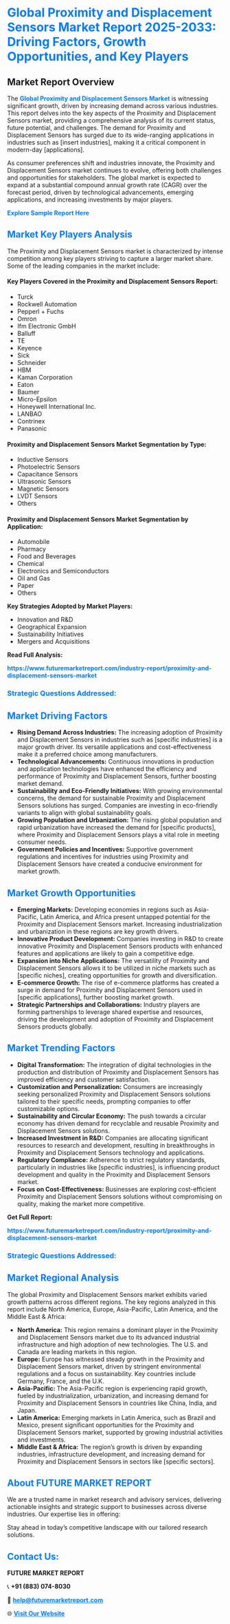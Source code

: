 <h1 style="color: #007BFF;">Global Proximity and Displacement Sensors Market Report 2025-2033: Driving Factors, Growth Opportunities, and Key Players</h1>

<section id="overview">
<h2>Market Report Overview</h2>
<p>The <a href="https://www.futuremarketreport.com/industry-report/proximity-and-displacement-sensors-market" style="color: #007BFF; text-decoration: none;"><strong>Global Proximity and Displacement Sensors Market</strong></a> is witnessing significant growth, driven by increasing demand across various industries. This report delves into the key aspects of the Proximity and Displacement Sensors market, providing a comprehensive analysis of its current status, future potential, and challenges. The demand for Proximity and Displacement Sensors has surged due to its wide-ranging applications in industries such as [insert industries], making it a critical component in modern-day [applications].</p>
<p>As consumer preferences shift and industries innovate, the Proximity and Displacement Sensors market continues to evolve, offering both challenges and opportunities for stakeholders. The global market is expected to expand at a substantial compound annual growth rate (CAGR) over the forecast period, driven by technological advancements, emerging applications, and increasing investments by major players.</p>
</section>

<section id="overview">
<p><a href="https://www.futuremarketreport.com/request-sample/reportId=75132" style="color: #007BFF; text-decoration: none;"><strong>Explore Sample Report Here</strong></a></p>
</section>

<section id="key-players">
<h2 style="color: #007BFF;">Market Key Players Analysis</h2>
<p>The Proximity and Displacement Sensors market is characterized by intense competition among key players striving to capture a larger market share. Some of the leading companies in the market include:</p>
<h4>Key Players Covered in the Proximity and Displacement Sensors Report:</h4>
<ul><li>Turck</li><li>Rockwell Automation</li><li>Pepperl + Fuchs</li><li>Omron</li><li>Ifm Electronic GmbH</li><li>Balluff</li><li>TE</li><li>Keyence</li><li>Sick</li><li>Schneider</li><li>HBM</li><li>Kaman Corporation</li><li>Eaton</li><li>Baumer</li><li>Micro-Epsilon</li><li>Honeywell International Inc.</li><li>LANBAO</li><li>Contrinex</li><li>Panasonic</li></ul>
<h4>Proximity and Displacement Sensors Market Segmentation by Type:</h4>
<ul><li>Inductive Sensors</li><li>Photoelectric Sensors</li><li>Capacitance Sensors</li><li>Ultrasonic Sensors</li><li>Magnetic Sensors</li><li>LVDT Sensors</li><li>Others</li></ul>

<h4>Proximity and Displacement Sensors Market Segmentation by Application:</h4>
<ul><li>Automobile</li><li>Pharmacy</li><li>Food and Beverages</li><li>Chemical</li><li>Electronics and Semiconductors</li><li>Oil and Gas</li><li>Paper</li><li>Others</li></ul>
<p><strong>Key Strategies Adopted by Market Players:</strong></p>
<ul>
<li>Innovation and R&D</li>
<li>Geographical Expansion</li>
<li>Sustainability Initiatives</li>
<li>Mergers and Acquisitions</li>
</ul>
</section>

<section>
<p><strong>Read Full Analysis: </strong></p><a href="https://www.futuremarketreport.com/industry-report/proximity-and-displacement-sensors-market" style="color: #007BFF; text-decoration: none;"><strong>https://www.futuremarketreport.com/industry-report/proximity-and-displacement-sensors-market</strong></a>
<h3 style="color: #007BFF;">Strategic Questions Addressed:</h3>
</section>

<section id="driving-factors">
<h2 style="color: #007BFF;">Market Driving Factors</h2>
<ul>
<li><strong>Rising Demand Across Industries:</strong> The increasing adoption of Proximity and Displacement Sensors in industries such as [specific industries] is a major growth driver. Its versatile applications and cost-effectiveness make it a preferred choice among manufacturers.</li>
<li><strong>Technological Advancements:</strong> Continuous innovations in production and application technologies have enhanced the efficiency and performance of Proximity and Displacement Sensors, further boosting market demand.</li>
<li><strong>Sustainability and Eco-Friendly Initiatives:</strong> With growing environmental concerns, the demand for sustainable Proximity and Displacement Sensors solutions has surged. Companies are investing in eco-friendly variants to align with global sustainability goals.</li>
<li><strong>Growing Population and Urbanization:</strong> The rising global population and rapid urbanization have increased the demand for [specific products], where Proximity and Displacement Sensors plays a vital role in meeting consumer needs.</li>
<li><strong>Government Policies and Incentives:</strong> Supportive government regulations and incentives for industries using Proximity and Displacement Sensors have created a conducive environment for market growth.</li>
</ul>
</section>

<section id="growth-opportunities">
<h2 style="color: #007BFF;">Market Growth Opportunities</h2>
<ul>
<li><strong>Emerging Markets:</strong> Developing economies in regions such as Asia-Pacific, Latin America, and Africa present untapped potential for the Proximity and Displacement Sensors market. Increasing industrialization and urbanization in these regions are key growth drivers.</li>
<li><strong>Innovative Product Development:</strong> Companies investing in R&D to create innovative Proximity and Displacement Sensors products with enhanced features and applications are likely to gain a competitive edge.</li>
<li><strong>Expansion into Niche Applications:</strong> The versatility of Proximity and Displacement Sensors allows it to be utilized in niche markets such as [specific niches], creating opportunities for growth and diversification.</li>
<li><strong>E-commerce Growth:</strong> The rise of e-commerce platforms has created a surge in demand for Proximity and Displacement Sensors used in [specific applications], further boosting market growth.</li>
<li><strong>Strategic Partnerships and Collaborations:</strong> Industry players are forming partnerships to leverage shared expertise and resources, driving the development and adoption of Proximity and Displacement Sensors products globally.</li>
</ul>
</section>

<section id="trending-factors">
<h2 style="color: #007BFF;">Market Trending Factors</h2>
<ul>
<li><strong>Digital Transformation:</strong> The integration of digital technologies in the production and distribution of Proximity and Displacement Sensors has improved efficiency and customer satisfaction.</li>
<li><strong>Customization and Personalization:</strong> Consumers are increasingly seeking personalized Proximity and Displacement Sensors solutions tailored to their specific needs, prompting companies to offer customizable options.</li>
<li><strong>Sustainability and Circular Economy:</strong> The push towards a circular economy has driven demand for recyclable and reusable Proximity and Displacement Sensors solutions.</li>
<li><strong>Increased Investment in R&D:</strong> Companies are allocating significant resources to research and development, resulting in breakthroughs in Proximity and Displacement Sensors technology and applications.</li>
<li><strong>Regulatory Compliance:</strong> Adherence to strict regulatory standards, particularly in industries like [specific industries], is influencing product development and quality in the Proximity and Displacement Sensors market.</li>
<li><strong>Focus on Cost-Effectiveness:</strong> Businesses are exploring cost-efficient Proximity and Displacement Sensors solutions without compromising on quality, making the market more competitive.</li>
</ul>
</section>

<section>
<p><strong>Get Full Report: </strong></p><a href="https://www.futuremarketreport.com/industry-report/proximity-and-displacement-sensors-market" style="color: #007BFF; text-decoration: none;"><strong>https://www.futuremarketreport.com/industry-report/proximity-and-displacement-sensors-market</strong></a>
<h3 style="color: #007BFF;">Strategic Questions Addressed:</h3>
</section>


<section id="regional-analysis">
<h2 style="color: #007BFF;">Market Regional Analysis</h2>
<p>The global Proximity and Displacement Sensors market exhibits varied growth patterns across different regions. The key regions analyzed in this report include North America, Europe, Asia-Pacific, Latin America, and the Middle East & Africa:</p>
<ul>
<li><strong>North America:</strong> This region remains a dominant player in the Proximity and Displacement Sensors market due to its advanced industrial infrastructure and high adoption of new technologies. The U.S. and Canada are leading markets in this region.</li>
<li><strong>Europe:</strong> Europe has witnessed steady growth in the Proximity and Displacement Sensors market, driven by stringent environmental regulations and a focus on sustainability. Key countries include Germany, France, and the U.K.</li>
<li><strong>Asia-Pacific:</strong> The Asia-Pacific region is experiencing rapid growth, fueled by industrialization, urbanization, and increasing demand for Proximity and Displacement Sensors in countries like China, India, and Japan.</li>
<li><strong>Latin America:</strong> Emerging markets in Latin America, such as Brazil and Mexico, present significant opportunities for the Proximity and Displacement Sensors market, supported by growing industrial activities and investments.</li>
<li><strong>Middle East & Africa:</strong> The region’s growth is driven by expanding industries, infrastructure development, and increasing demand for Proximity and Displacement Sensors in sectors like [specific sectors].</li>
</ul>
</section>

<footer>
<h2 style="color: #007BFF;">About FUTURE MARKET REPORT</h2>
<p>We are a trusted name in market research and advisory services, delivering actionable insights and strategic support to businesses across diverse industries. Our expertise lies in offering:</p>

<p>Stay ahead in today’s competitive landscape with our tailored research solutions.</p>

<h2 style="color: #007BFF;">Contact Us:</h2>
<p><strong>FUTURE MARKET REPORT</strong></p>
<p>📞 <strong>+91 (883) 074-8030</strong></p>
<p>📧 <strong><a href="mailto:help@futuremarketreport.com" style="color: #007BFF;">help@futuremarketreport.com</a></strong></p>
<p>🌐 <strong><a href="https://www.futuremarketreport.com/" style="color: #007BFF;">Visit Our Website</a></strong></p>
</footer>